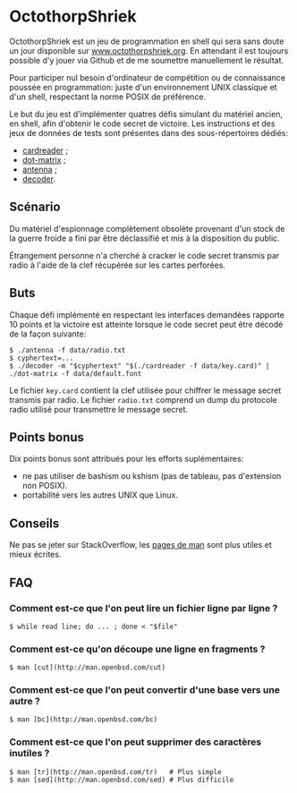 # OctothorpShriek

OctothorpShriek est un jeu de programmation en shell qui sera sans doute un jour disponible sur www.octothorpshriek.org.
En attendant il est toujours possible d'y jouer via Github et de me soumettre manuellement le résultat.

Pour participer nul besoin d'ordinateur de compétition ou de connaissance poussée en programmation: juste d'un environnement UNIX classique et d'un shell, respectant la norme POSIX de préférence.

Le but du jeu est d'implémenter quatres défis simulant du matériel ancien, en shell, afin d'obtenir le code secret de victoire.
Les instructions et des jeux de données de tests sont présentes dans des sous-répertoires dédiés:

- [cardreader](cardreader/cardreader.md) ;
- [dot-matrix](dot-matrix/dot-matrix.md) ;
- [antenna](antenna/antenna.md) ;
- [decoder](decoder/decoder.md).

## Scénario

Du matériel d'espionnage complètement obsolète provenant d'un stock de la guerre froide a fini par être déclassifié et mis à la disposition du public.

Étrangement personne n'a cherché à cracker le code secret transmis par radio à l'aide de la clef récupérée sur les cartes perforées.

## Buts

Chaque défi implémenté en respectant les interfaces demandées rapporte 10 points et la victoire est atteinte lorsque le code secret peut être décodé de la façon suivante:

    $ ./antenna -f data/radio.txt
    $ cyphertext=...
    $ ./decoder -m "$cyphertext" "$(./cardreader -f data/key.card)" | ./dot-matrix -f data/default.font

Le fichier `key.card` contient la clef utilisée pour chiffrer le message secret transmis par radio.
Le fichier `radio.txt` comprend un dump du protocole radio utilisé pour transmettre le message secret.

## Points bonus

Dix points bonus sont attribués pour les efforts suplémentaires:

- ne pas utiliser de bashism ou kshism (pas de tableau, pas d'extension non POSIX).
- portabilité vers les autres UNIX que Linux.

## Conseils

Ne pas se jeter sur StackOverflow, les [pages de man](http://man.openbsd.com/) sont plus utiles et mieux écrites.

## FAQ

### Comment est-ce que l'on peut lire un fichier ligne par ligne ?

    $ while read line; do ... ; done < "$file"

### Comment est-ce qu'on découpe une ligne en fragments ?

    $ man [cut](http://man.openbsd.com/cut)

### Comment est-ce que l'on peut convertir d'une base vers une autre ?

    $ man [bc](http://man.openbsd.com/bc)

### Comment est-ce que l'on peut supprimer des caractères inutiles ?

    $ man [tr](http://man.openbsd.com/tr)	# Plus simple
    $ man [sed](http://man.openbsd.com/sed)	# Plus difficile
